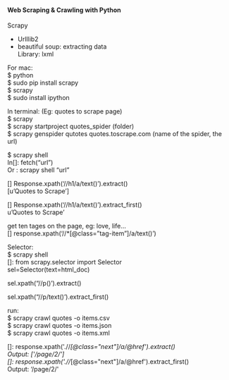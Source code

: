 #### Web Scraping & Crawling with Python
Scrapy 
- Urlllib2
- beautiful soup: extracting data \
 Library: lxml 

For mac:\
$ python \
$ sudo pip install scrapy\
$ scrapy\
$ sudo install ipython


In terminal: (Eg: quotes to scrape page)\
$ scrapy\
$ scrapy startproject quotes_spider 		(folder)\
$ scrapy genspider qutotes quotes.toscrape.com 	(name of the spider, the url)

$ scrapy shell\
In[]: fetch(“url”)	\
Or : scrapy shell “url”

[] Response.xpath(‘//h1/a/text()’).extract()\
[u’Quotes to Scrape’]

[] Response.xpath(‘//h1/a/text()’).extract_first()\
u’Quotes to Scrape’

get ten tages on the page, eg: love, life…\
[] response.xpath(‘//*[@class=”tag-item”]/a/text()’) 


Selector:\
$ scrapy shell\
[]: from scrapy.selector import Selector\
sel=Selector(text=html_doc)

sel.xpath(“//p()’).extract()

sel.xpath(“//p/text()’).extract_first()

run:\
$ scrapy crawl quotes -o items.csv\
$ scrapy crawl quotes -o items.json	\
$ scrapy crawl quotes -o items.xml

[]: response.xpath('.//*[@class="next"]/a/@href').extract()\
Output: ['/page/2/']\
[]: response.xpath('.//*[@class="next"]/a/@href').extract_first()\
Output: ‘/page/2/'
